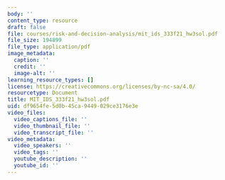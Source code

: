 ```yaml
---
body: ''
content_type: resource
draft: false
file: courses/risk-and-decision-analysis/mit_ids_333f21_hw3sol.pdf
file_size: 194899
file_type: application/pdf
image_metadata:
  caption: ''
  credit: ''
  image-alt: ''
learning_resource_types: []
license: https://creativecommons.org/licenses/by-nc-sa/4.0/
resourcetype: Document
title: MIT_IDS_333f21_hw3sol.pdf
uid: df9654fe-5d0b-45ca-9449-029ce3176e3e
video_files:
  video_captions_file: ''
  video_thumbnail_file: ''
  video_transcript_file: ''
video_metadata:
  video_speakers: ''
  video_tags: ''
  youtube_description: ''
  youtube_id: ''
---
```

